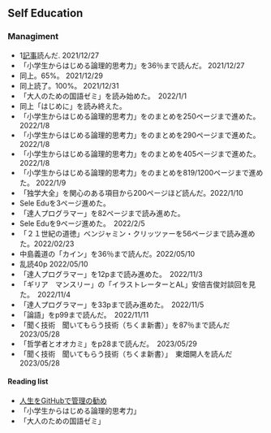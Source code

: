 ## Self Education


### Managiment

- 1[記事](https://zenn.dev/hand_dot/articles/85c9640b7dcc66)読んだ. 2021/12/27
- 「小学生からはじめる論理的思考力」を36％まで読んだ。 2021/12/27
- 同上。65%。 2021/12/29
- 同上読了。100%。 2021/12/31
- 「大人のための国語ゼミ」を読み始めた。　2022/1/1
- 同上「はじめに」を読み終えた。
- 「小学生からはじめる論理的思考力」をのまとめを250ページまで進めた。 2022/1/8
- 「小学生からはじめる論理的思考力」をのまとめを290ページまで進めた。 2022/1/8
- 「小学生からはじめる論理的思考力」をのまとめを405ページまで進めた。 2022/1/8
- 「小学生からはじめる論理的思考力」をのまとめを819/1200ページまで進めた。 2022/1/9
- 「独学大全」を関心のある項目から200ページほど読んだ。2022/1/10
- Sele Eduを3ページ進めた。
- 「達人プログラマー」を82ページまで読み進めた。
- Sele Eduを9ページ進めた。　2022/2/5
- 「２１世紀の道徳」ベンジャミン・クリッツァーを56ページまで読み進めた。2022/02/23
- 中島義道の「カイン」を36％まで読んだ。2022/05/10  
- 乱読40p 2022/05/10  
- 「達人プログラマー」を12pまで読み進めた。　2022/11/3
- 「ギリア　マンスリー」の「イラストレーターとAL」安倍吉俊対談回を見た。　2022/11/4
- 「達人プログラマー」を33pまで読み進めた。　2022/11/5
- 「論語」をp99まで読んだ。　2022/11/11
- 「聞く技術　聞いてもらう技術（ちくま新書）」を87％まで読んだ　2023/05/28
- 「哲学者とオオカミ」をp28まで読んだ。　2023/05/29
- 「聞く技術　聞いてもらう技術（ちくま新書）」　東畑開人を読んだ　2023/05/28


#### Reading list

- [人生をGitHubで管理の勧め](https://zenn.dev/hand_dot/articles/85c9640b7dcc66)
- 「小学生からはじめる論理的思考力」
- 「大人のための国語ゼミ」
